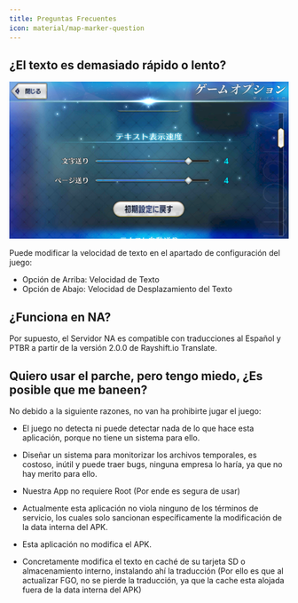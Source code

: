 ```yaml
---
title: Preguntas Frecuentes
icon: material/map-marker-question
---
```


## ¿El texto es demasiado rápido o lento?

![Opciones del juego](images/text-options.png)

Puede modificar la velocidad de texto en el apartado de configuración del juego:

- Opción de Arriba: Velocidad de Texto
- Opción de Abajo: Velocidad de Desplazamiento del Texto

## ¿Funciona en NA?

Por supuesto, el Servidor NA es compatible con traducciones al Español y PTBR a partir de la versión 2.0.0 de Rayshift.io Translate.


## Quiero usar el parche, pero tengo miedo, ¿Es posible que me baneen?

No debido a la siguiente razones, no van ha prohibirte jugar el juego:

- El juego no detecta ni puede detectar nada de lo que hace esta aplicación, porque no tiene un sistema para ello.
- Diseñar un sistema para monitorizar los archivos temporales, es costoso, inútil y puede traer bugs, ninguna empresa lo haría, ya que no hay merito para ello.

- Nuestra App no requiere Root (Por ende es segura de usar)
- Actualmente esta aplicación no viola ninguno de los términos de servicio, los cuales solo sancionan específicamente la modificación de la data interna del APK.
- Esta aplicación no modifica el APK.
- Concretamente modifica el texto en caché de su tarjeta SD o almacenamiento interno, instalando ahí la traducción (Por ello es que al actualizar FGO, no se pierde la traducción, ya que la cache esta alojada fuera de la data interna del APK)
